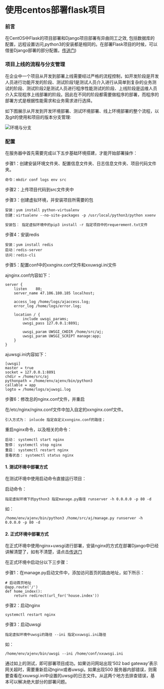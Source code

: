 
# 使用centos部署flask项目

### 前言

在CentOS中Flask的项目部署和Django项目部署有异曲同工之效, 包括数据库的配置，远程设置访问,python3的安装都是相同的。在部署Flask项目的时候，可以借鉴Django部署的部分配置。[传送门](centos部署.md))

### 项目上线的流程与分支管理

在企业中一个项目从开发到部署上线需要经过严格的流程控制，如开发阶段是开发人员进行功能开发的阶段、测试阶段1是测试人员介入进行从简单到复杂的业务测试的阶段、测试阶段2是测试人员进行程序性能测试的阶段、上线阶段是运维人员介入实现程序上线部署的阶段。因此在不同的阶段都需要做程序的部署，而程序的部署方式是根据性能需求和业务需求进行选择。

如下图展示从开发到开发环境部署、测试环境部署、线上环境部署的整个流程，以及git的使用和项目的版本分支管理:

![环境与分支](images/环境与分支.png)

### 配置

在服务器中首先需要完成以下五步基础环境搭建，才能开始部署操作：

步骤1：创建安装环境文件夹、配置信息文件夹、日志信息文件夹、项目代码文件夹。
	
	命令：mkdir conf logs env src
步骤2：上传项目代码到src文件夹中

步骤3：创建虚拟环境，并安装项目所需要的包
	
	安装：yum install python-virtualenv
	创建：virtualenv --no-site-packages -p /usr/local/python3/python xxenv
	
	安装包： 指定虚拟环境中的pip3 install -r 指定项目中的requerement.txt文件	

步骤4：安装redis

	安装：yum install redis
	启动：redis-server
	访问：redis-cli

步骤5：配置conf中的xxnginx.conf文件和xxuwsgi.ini文件
	
ajnginx.conf内容如下：

	server {
	    listen    80;
	    server_name 47.106.180.185 localhost;
	
	    access_log /home/logs/ajaccess.log;
	    error_log /home/logs/error.log;
	
	    location / {
			include uwsgi_params;
	        uwsgi_pass 127.0.0.1:8891;
	
			uwsgi_param UWSGI_CHDIR /home/src/aj;
			uwsgi_param UWSGI_SCRIPT manage:app;
	    }    
	}

ajuwsgi.ini内容如下：

	[uwsgi]
	master = true
	socket = 127.0.0.1:8891
	chdir = /home/src/aj
	pythonpath = /home/env/ajenv/bin/python3
	callable = app
	logto = /home/logs/ajuwsgi.log

步骤6：修改总的nginx.conf文件，并重启

在/etc/nginx/nginx.conf文件中加入自定的xxnginx.conf文件。

	引入方式为： inlucde 指定自定义xxnginx.conf的路径；
重启nginx命令，以及相关的命令：

	启动： systemctl start nginx
	暂停： systemctl stop nginx
	重启： systemctl restart nginx
	查看状态： systemctl status nginx

#### 1. 测试环境中部署方式

在测试环境中使用启动命令直接运行项目：

启动命令：

	指定虚拟环境下的python3 指定manage.py路径 runserver -h 0.0.0.0 -p 80 -d

如：

	/home/env/ajenv/bin/python3 /home/src/aj/manage.py runserver -h 0.0.0.0 -p 80 -d

#### 2. 正式环境中部署方式

在正式环境中使用nginx+uwsgi进行部署，安装nginx的方式在部署Django中已经讲解清楚了，如有不清楚，请点击[传送门](centos部署.md)

在正式环境中启动分以下三步骤：

步骤1：在manage.py启动文件中，添加访问首页的路由地址，如下所示：

	# 启动首页地址
	@app.route('/')
	def home_index():
		return redirect(url_for('house.index'))

步骤2：启动nginx

	systemctl restart nginx

步骤3：启动uwsgi

	指定虚拟环境中uwsgi的路径 --ini 指定xxuwsgi.ini路径

如：
	
	/home/env/ajenv/bin/uwsgi --ini /home/conf/xxuwsgi.ini

通过如上的测试，即可部署项目成功。如果访问网站出现‘502 bad gateway’表示网关超时，需要重新启动nginx或者uwsgi。如果出现500 服务器内部错误，则需要查看在xxuwsgi.ini中设置的uwsgi的日志文件。从这两个地方去排查错误，基本可以解决绝大部分的部署问题。